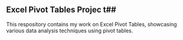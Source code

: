 ## Excel Pivot Tables Projec t##

This respository contains my work on Excel Pivot Tables, showcasing various data analysis techniques using pivot tables.
